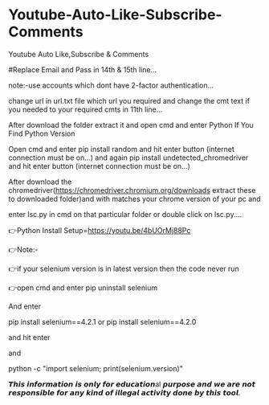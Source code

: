 # Youtube-Auto-Like-Subscribe-Comments
Youtube Auto Like,Subscribe & Comments

#Replace Email and Pass in 14th & 15th line...

note:-use accounts which dont have 2-factor authentication...

change url in url.txt file which url you required and change the cmt text if you needed to your required cmts in 11th line...

After download the folder extract it and open cmd and enter Python If You Find Python Version

 Open cmd and enter
 pip install random 
 and hit enter button (internet connection must be on...)
 and again 
 pip install undetected_chromedriver 
 and hit enter button (internet connection must be on...)

After download the chromedriver(https://chromedriver.chromium.org/downloads extract these to downloaded folder)and with matches your chrome version of your pc and

enter lsc.py in cmd on that particular folder or double click on lsc.py....

👉Python Install Setup=https://youtu.be/4bUOrMj88Pc

👉Note:-

👉if your selenium version is in latest version then the code never run

👉open cmd and enter pip uninstall selenium

And enter

pip install selenium==4.2.1 or pip install selenium==4.2.0

and hit enter

and

python -c "import selenium; print(selenium.version)"

𝙏𝙝𝙞𝙨 𝙞𝙣𝙛𝙤𝙧𝙢𝙖𝙩𝙞𝙤𝙣 𝙞𝙨 𝙤𝙣𝙡𝙮 𝙛𝙤𝙧 𝙚𝙙𝙪𝙘𝙖𝙩𝙞𝙤𝙣al 𝙥𝙪𝙧𝙥𝙤𝙨𝙚 𝙖𝙣𝙙 𝙬𝙚 𝙖𝙧𝙚 𝙣𝙤𝙩 𝙧𝙚𝙨𝙥𝙤𝙣𝙨𝙞𝙗𝙡𝙚 𝙛𝙤𝙧 𝙖𝙣𝙮 𝙠𝙞𝙣𝙙 𝙤𝙛 𝙞𝙡𝙡𝙚𝙜𝙖𝙡 𝙖𝙘𝙩𝙞𝙫𝙞𝙩𝙮 𝙙𝙤𝙣𝙚 𝙗𝙮 𝙩𝙝𝙞𝙨 𝙩𝙤𝙤𝙡.
